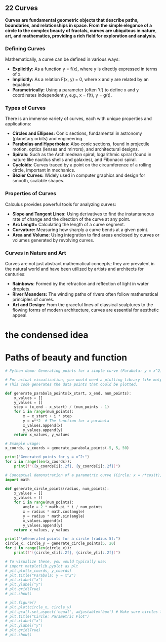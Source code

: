 ## 22 Curves

**Curves are fundamental geometric objects that describe paths, boundaries, and relationships in space. From the simple elegance of a circle to the complex beauty of fractals, curves are ubiquitous in nature, art, and mathematics, providing a rich field for exploration and analysis.**

### Defining Curves

Mathematically, a curve can be defined in various ways:

*   **Explicitly:** As a function y = f(x), where y is directly expressed in terms of x.
*   **Implicitly:** As a relation F(x, y) = 0, where x and y are related by an equation.
*   **Parametrically:** Using a parameter (often 't') to define x and y coordinates independently, e.g., x = f(t), y = g(t).

### Types of Curves

There is an immense variety of curves, each with unique properties and applications:

*   **Circles and Ellipses:** Conic sections, fundamental in astronomy (planetary orbits) and engineering.
*   **Parabolas and Hyperbolas:** Also conic sections, found in projectile motion, optics (lenses and mirrors), and architectural designs.
*   **Spirals:** Such as the Archimedean spiral, logarithmic spiral (found in nature like nautilus shells and galaxies), and Fibonacci spiral.
*   **Cycloids:** Curves traced by a point on the circumference of a rolling circle, important in mechanics.
*   **Bézier Curves:** Widely used in computer graphics and design for smooth, scalable shapes.

### Properties of Curves

Calculus provides powerful tools for analyzing curves:

*   **Slope and Tangent Lines:** Using derivatives to find the instantaneous rate of change and the direction of the curve at any point.
*   **Arc Length:** Calculating the length of a curve segment.
*   **Curvature:** Measuring how sharply a curve bends at a given point.
*   **Area and Volume:** Using integration to find areas enclosed by curves or volumes generated by revolving curves.

### Curves in Nature and Art

Curves are not just abstract mathematical concepts; they are prevalent in the natural world and have been utilized by artists and architects for centuries:

*   **Rainbows:** Formed by the refraction and reflection of light in water droplets.
*   **River Meanders:** The winding paths of rivers often follow mathematical principles of curves.
*   **Art and Design:** From the graceful lines of classical sculptures to the flowing forms of modern architecture, curves are essential for aesthetic appeal.

# the condensed idea

# Paths of beauty and function

```python
# Python demo: Generating points for a simple curve (Parabola: y = x^2)

# For actual visualization, you would need a plotting library like matplotlib.
# This code generates the data points that could be plotted.

def generate_parabola_points(x_start, x_end, num_points):
    x_values = []
    y_values = []
    step = (x_end - x_start) / (num_points - 1)
    for i in range(num_points):
        x = x_start + i * step
        y = x**2  # The function for a parabola
        x_values.append(x)
        y_values.append(y)
    return x_values, y_values

# Example usage:
x_coords, y_coords = generate_parabola_points(-5, 5, 50)

print("Generated points for y = x^2:")
for i in range(len(x_coords)):
    print(f"({x_coords[i]:.2f}, {y_coords[i]:.2f})")

# Conceptual demonstration of a parametric curve (Circle: x = r*cos(t), y = r*sin(t))
import math

def generate_circle_points(radius, num_points):
    x_values = []
    y_values = []
    for i in range(num_points):
        angle = 2 * math.pi * i / num_points
        x = radius * math.cos(angle)
        y = radius * math.sin(angle)
        x_values.append(x)
        y_values.append(y)
    return x_values, y_values

print("\nGenerated points for a circle (radius 5):")
circle_x, circle_y = generate_circle_points(5, 20)
for i in range(len(circle_x)):
    print(f"({circle_x[i]:.2f}, {circle_y[i]:.2f})")

# To visualize these, you would typically use:
# import matplotlib.pyplot as plt
# plt.plot(x_coords, y_coords)
# plt.title("Parabola: y = x^2")
# plt.xlabel("x")
# plt.ylabel("y")
# plt.grid(True)
# plt.show()

# plt.figure()
# plt.plot(circle_x, circle_y)
# plt.gca().set_aspect('equal', adjustable='box') # Make sure circles look like circles
# plt.title("Circle: Parametric Plot")
# plt.xlabel("x")
# plt.ylabel("y")
# plt.grid(True)
# plt.show()
```

